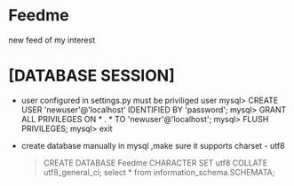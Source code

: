 # Feedme
new feed of my interest

# [DATABASE SESSION]
- user configured in settings.py must be priviliged user
    mysql> CREATE USER 'newuser'@'localhost' IDENTIFIED BY 'password'; 
    mysql> GRANT ALL PRIVILEGES ON * . * TO 'newuser'@'localhost'; 
    mysql> FLUSH PRIVILEGES; 
    mysql> exit 

- create database manually in mysql ,make sure it supports charset - utf8
  > CREATE DATABASE Feedme CHARACTER SET utf8 COLLATE utf8_general_ci;
  > select * from information_schema.SCHEMATA;


